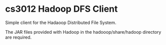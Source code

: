 # cs3012 Hadoop DFS Client
Simple client for the Hadaoop Distributed File System.

The JAR files provided with Hadoop in the hadooop/share/hadoop directory are required.
